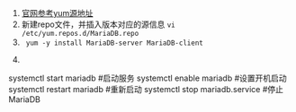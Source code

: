 1. [官网参考yum源地址](https://downloads.mariadb.org/mariadb/repositories/#mirror=evowise-ny&distro=CentOS)    
1. 新建repo文件，并插入版本对应的源信息   `vi /etc/yum.repos.d/MariaDB.repo`      
1. ` yum -y install MariaDB-server MariaDB-client`      
1. ```
systemctl start mariadb #启动服务
systemctl enable mariadb #设置开机启动
systemctl restart mariadb #重新启动
systemctl stop mariadb.service #停止MariaDB
````

